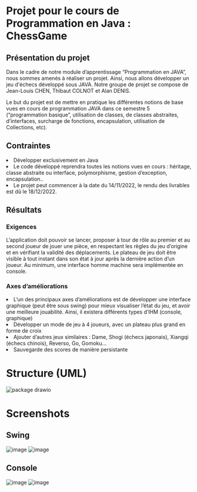 # Projet pour le cours de Programmation en Java : ChessGame
## Présentation du projet

Dans le cadre de notre module d’apprentissage “Programmation en JAVA”, nous
sommes amenés à réaliser un projet. Ainsi, nous allons développer un jeu d'échecs
développé sous JAVA.
Notre groupe de projet se compose de Jean-Louis CHEN, Thibaut COLNOT et Alan
DENIS.

Le but du projet est de mettre en pratique les différentes notions de base vues en
cours de programmation JAVA dans ce semestre 5 (“programmation basique”, utilisation de
classes, de classes abstraites, d’interfaces, surcharge de fonctions, encapsulation, utilisation
de Collections, etc).

## Contraintes
<li> Développer exclusivement en Java </li>
<li>  Le code développé reprendra toutes les notions vues en cours : héritage, classe
abstraite ou interface, polymorphisme, gestion d’exception, encapsulation.. </li>
<li> Le projet peut commencer à la date du 14/11/2022, le rendu des livrables est dû le
18/12/2022. </li>

## Résultats
### Exigences
L’application doit pouvoir se lancer, proposer à tour de rôle au premier et au second
joueur de jouer une pièce, en respectant les règles du jeu d’origine et en vérifiant la validité
des déplacements.
Le plateau de jeu doit être visible à tout instant dans son état à jour après la dernière
action d’un joueur.
Au minimum, une interface homme machine sera implémentée en console.

### Axes d’améliorations
<li> L’un des principaux axes d’améliorations est de développer une interface graphique
(peut être sous swing) pour mieux visualiser l’état du jeu, et avoir une meilleure
jouabilité. Ainsi, il existera différents types d’IHM (console, graphique) </li>
<li> Développer un mode de jeu à 4 joueurs, avec un plateau plus grand en forme de
croix </li>
<li> Ajouter d’autres jeux similaires : Dame, Shogi (échecs japonais), Xiangqi (échecs
chinois), Reverso, Go, Gomoku… </li>
<li> Sauvegarde des scores de manière persistante </li>

# Structure (UML)
![package drawio](https://user-images.githubusercontent.com/112936057/208003544-10cedd33-89da-4b91-9ff3-e158e1c914b9.png)

# Screenshots
## Swing
![image](https://user-images.githubusercontent.com/112936057/208003807-30648370-c1c1-4953-b252-84177a69e10a.png)
![image](https://user-images.githubusercontent.com/112936057/208004443-70ccf5c9-d767-4e75-8689-a4ecdd01ee1e.png)


## Console
![image](https://user-images.githubusercontent.com/112936057/208004124-3608ed78-df97-419c-8853-6a52bdf02e41.png)
![image](https://user-images.githubusercontent.com/112936057/208004208-9b12257a-0ba6-4d15-9dfb-94bb3d1301d5.png)
